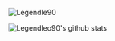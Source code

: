<img src="https://komarev.com/ghpvc/?username=Legendleo90&style=flat-square" alt="Legendle90" /><br>

![Legendleo90's github stats](https://github-readme-stats.vercel.app/api?username=Legendleo90&show_icons=true&theme=chartreuse-dark)
